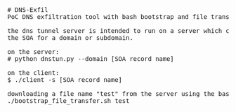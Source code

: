 <pre>
# DNS-Exfil
PoC DNS exfiltration tool with bash bootstrap and file transfer functions

the dns tunnel server is intended to run on a server which can be the
the SOA for a domain or subdomain.

on the server:
# python dnstun.py --domain [SOA record name]

on the client:
$ ./client -s [SOA record name]

downloading a file name "test" from the server using the bash bootstrapper
./bootstrap_file_transfer.sh test

</pre>
